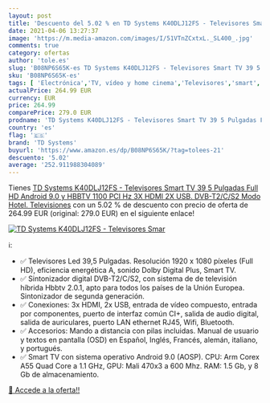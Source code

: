 ```yaml
---
layout: post
title: 'Descuento del 5.02 % en TD Systems K40DLJ12FS - Televisores Smar'
date: 2021-04-06 13:27:37
image: 'https://m.media-amazon.com/images/I/51VTnZCxtxL._SL400_.jpg'
comments: true
category: ofertas
author: 'tole.es'
slug: 'B08NP6S65K-es TD Systems K40DLJ12FS - Televisores Smart TV 39 5 Pulgadas...'
sku: 'B08NP6S65K-es'
tags: [ 'Electrónica','TV, vídeo y home cinema','Televisores','smart','td systems','tv', ]
actualPrice: 264.99 EUR
currency: EUR
price: 264.99
comparePrice: 279.0 EUR
prodname: 'TD Systems K40DLJ12FS - Televisores Smart TV 39 5 Pulgadas Full HD Android 9.0 y HBBTV  1100 PCI Hz  3X HDMI  2X USB. DVB-T2/C/S2  Modo Hotel. Televisiones'
country: 'es'
flag: '🇪🇸'
brand: 'TD Systems'
buyurl: 'https://www.amazon.es/dp/B08NP6S65K/?tag=tolees-21'
descuento: '5.02'
average: '252.911988304089'
---
```


Tienes [TD Systems K40DLJ12FS - Televisores Smart TV 39 5 Pulgadas Full HD Android 9.0 y HBBTV  1100 PCI Hz  3X HDMI  2X USB. DVB-T2/C/S2  Modo Hotel. Televisiones](https://www.amazon.es/dp/B08NP6S65K/?tag=tolees-21) con un 5.02 % de descuento con precio de oferta de 264.99 EUR (original: 279.0 EUR) en el siguiente enlace!

[![TD Systems K40DLJ12FS - Televisores Smar](https://m.media-amazon.com/images/I/51VTnZCxtxL._SL400_.jpg)](https://www.amazon.es/dp/B08NP6S65K/?tag=tolees-21)

ℹ️:

- ✅ Televisores Led 39,5 Pulgadas. Resolución 1920 x 1080 píxeles (Full HD), eficiencia energética A, sonido Dolby Digital Plus, Smart TV.
- ✅ Sintonizador digital DVB-T2/C/S2, con sistema de de televisión híbrida Hbbtv 2.0.1, apto para todos los países de la Unión Europea. Sintonizador de segunda generación.
- ✅ Conexiones: 3x HDMI, 2x USB, entrada de vídeo compuesto, entrada por componentes, puerto de interfaz común CI+, salida de audio digital, salida de auriculares, puerto LAN ethernet RJ45, Wifi, Bluetooth.
- ✅ Accesorios: Mando a distancia con pilas incluidas. Manual de usuario y textos en pantalla (OSD) en Español, Inglés, Francés, alemán, italiano, y portugués.
- ✅ Smart TV con sistema operativo Android 9.0 (AOSP). CPU: Arm Corex A55 Quad Core a 1.1 GHz, GPU: Mali 470x3 a 600 Mhz. RAM: 1.5 Gb, y 8 Gb de almacenamiento.

[🛒 Accede a la oferta!!](https://www.amazon.es/dp/B08NP6S65K/?tag=tolees-21)
